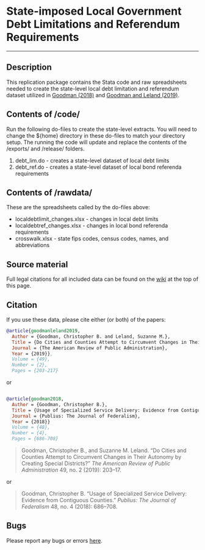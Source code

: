 # State-imposed Local Government Debt Limitations and Referendum Requirements
----

## Description
This replication package contains the Stata code and raw spreadsheets needed to create the state-level local debt limitation and referendum dataset utilized in [Goodman (2018)](https://dx.doi.org/10.1093/publius/pjx065) and [Goodman and Leland (2019)](https://dx.doi.org/10.1177/0275074018804665).

## Contents of /code/
Run the following do-files to create the state-level extracts. You will need to change the ${home} directory in these do-files to match your directory setup. The running the code will update and replace the contents of the /exports/ and /release/ folders.
1. debt_lim.do - creates a state-level dataset of local debt limits
2. debt_ref.do - creates a state-level dataset of local bond referenda requirements

## Contents of /rawdata/
These are the spreadsheets called by the do-files above:
* localdebtlimit_changes.xlsx - changes in local debt limits
* localdebtref_changes.xlsx - changes in local bond referenda requirements
* crosswalk.xlsx - state fips codes, census codes, names, and abbreviations

## Source material
Full legal citations for all included data can be found on the [wiki](https://github.com/cbgoodman/localdebtlimits/wiki) at the top of this page.

## Citation
If you use these data, please cite either (or both) of the papers:

```bibtex
@article{goodmanleland2019,
  Author = {Goodman, Christopher B. and Leland, Suzanne M.},
  Title = {Do Cities and Counties Attempt to Circumvent Changes in Their Autonomy by Creating Special Districts?},
  Journal = {The American Review of Public Administration},
  Year = {2019}},
  Volume = {49},
  Number = {2},
  Pages = {203-217}
```

or

```bibtex

@article{goodman2018,
  Author = {Goodman, Christopher B.},
  Title = {Usage of Specialized Service Delivery: Evidence from Contiguous Counties},
  Journal = {Publius: The Journal of Federalism},
  Year = {2018}}
  Volume = {48},
  Number = {4},
  Pages = {686-708}
```

>Goodman, Christopher B., and Suzanne M. Leland. “Do Cities and Counties Attempt to Circumvent Changes in Their Autonomy by Creating Special Districts?” *The American Review of Public Administration* 49, no. 2 (2019): 203–17.

or

> Goodman, Christopher B. “Usage of Specialized Service Delivery: Evidence from Contiguous Counties.” *Publius: The Journal of Federalism* 48, no. 4 (2018): 686–708.


## Bugs
Please report any bugs or errors [here](https://github.com/cbgoodman/localdebtlimits/issues).
